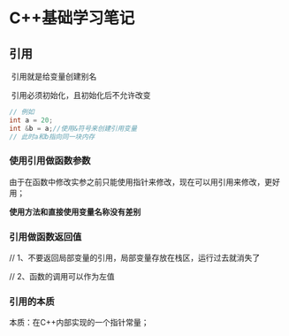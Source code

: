 # C++基础学习笔记





## 引用

​	引用就是给变量创建别名

​	引用必须初始化，且初始化后不允许改变

```C++
// 例如
int a = 20;
int &b = a;//使用&符号来创建引用变量
// 此时a和b指向同一块内存
```

 ### 使用引用做函数参数

由于在函数中修改实参之前只能使用指针来修改，现在可以用引用来修改，更好用；

**使用方法和直接使用变量名称没有差别**

### 引用做函数返回值

// 1、不要返回局部变量的引用，局部变量存放在栈区，运行过去就消失了

// 2、函数的调用可以作为左值

### 引用的本质

本质：在C++内部实现的一个指针常量；
